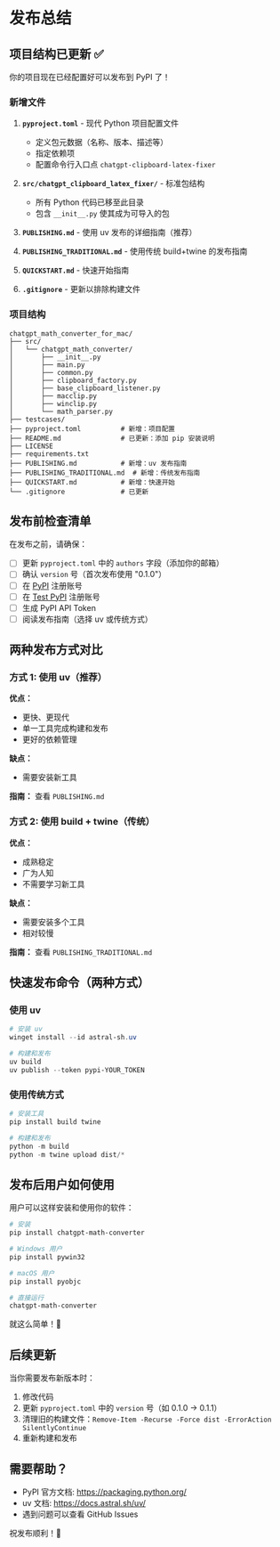 # 发布总结

## 项目结构已更新 ✅

你的项目现在已经配置好可以发布到 PyPI 了！

### 新增文件

1. **`pyproject.toml`** - 现代 Python 项目配置文件
   - 定义包元数据（名称、版本、描述等）
   - 指定依赖项
   - 配置命令行入口点 `chatgpt-clipboard-latex-fixer`
   
2. **`src/chatgpt_clipboard_latex_fixer/`** - 标准包结构
   - 所有 Python 代码已移至此目录
   - 包含 `__init__.py` 使其成为可导入的包

3. **`PUBLISHING.md`** - 使用 uv 发布的详细指南（推荐）

4. **`PUBLISHING_TRADITIONAL.md`** - 使用传统 build+twine 的发布指南

5. **`QUICKSTART.md`** - 快速开始指南

6. **`.gitignore`** - 更新以排除构建文件

### 项目结构

```
chatgpt_math_converter_for_mac/
├── src/
│   └── chatgpt_math_converter/
│       ├── __init__.py
│       ├── main.py
│       ├── common.py
│       ├── clipboard_factory.py
│       ├── base_clipboard_listener.py
│       ├── macclip.py
│       ├── winclip.py
│       └── math_parser.py
├── testcases/
├── pyproject.toml          # 新增：项目配置
├── README.md               # 已更新：添加 pip 安装说明
├── LICENSE
├── requirements.txt
├── PUBLISHING.md           # 新增：uv 发布指南
├── PUBLISHING_TRADITIONAL.md  # 新增：传统发布指南
├── QUICKSTART.md           # 新增：快速开始
└── .gitignore              # 已更新
```

## 发布前检查清单

在发布之前，请确保：

- [ ] 更新 `pyproject.toml` 中的 `authors` 字段（添加你的邮箱）
- [ ] 确认 `version` 号（首次发布使用 "0.1.0"）
- [ ] 在 [PyPI](https://pypi.org/) 注册账号
- [ ] 在 [Test PyPI](https://test.pypi.org/) 注册账号
- [ ] 生成 PyPI API Token
- [ ] 阅读发布指南（选择 uv 或传统方式）

## 两种发布方式对比

### 方式 1: 使用 uv（推荐）

**优点：**
- 更快、更现代
- 单一工具完成构建和发布
- 更好的依赖管理

**缺点：**
- 需要安装新工具

**指南：** 查看 `PUBLISHING.md`

### 方式 2: 使用 build + twine（传统）

**优点：**
- 成熟稳定
- 广为人知
- 不需要学习新工具

**缺点：**
- 需要安装多个工具
- 相对较慢

**指南：** 查看 `PUBLISHING_TRADITIONAL.md`

## 快速发布命令（两种方式）

### 使用 uv

```powershell
# 安装 uv
winget install --id astral-sh.uv

# 构建和发布
uv build
uv publish --token pypi-YOUR_TOKEN
```

### 使用传统方式

```powershell
# 安装工具
pip install build twine

# 构建和发布
python -m build
python -m twine upload dist/*
```

## 发布后用户如何使用

用户可以这样安装和使用你的软件：

```powershell
# 安装
pip install chatgpt-math-converter

# Windows 用户
pip install pywin32

# macOS 用户  
pip install pyobjc

# 直接运行
chatgpt-math-converter
```

就这么简单！🎉

## 后续更新

当你需要发布新版本时：

1. 修改代码
2. 更新 `pyproject.toml` 中的 `version` 号（如 0.1.0 → 0.1.1）
3. 清理旧的构建文件：`Remove-Item -Recurse -Force dist -ErrorAction SilentlyContinue`
4. 重新构建和发布

## 需要帮助？

- PyPI 官方文档: https://packaging.python.org/
- uv 文档: https://docs.astral.sh/uv/
- 遇到问题可以查看 GitHub Issues

祝发布顺利！🚀
